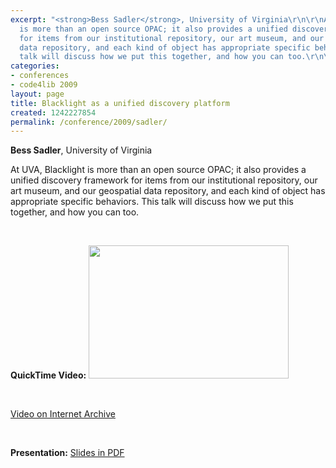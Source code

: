 ```yaml
---
excerpt: "<strong>Bess Sadler</strong>, University of Virginia\r\n\r\nAt UVA, Blacklight
  is more than an open source OPAC; it also provides a unified discovery framework
  for items from our institutional repository, our art museum, and our geospatial
  data repository, and each kind of object has appropriate specific behaviors. This
  talk will discuss how we put this together, and how you can too.\r\n\r\n<p>&nbsp;</p>"
categories:
- conferences
- code4lib 2009
layout: page
title: Blacklight as a unified discovery platform
created: 1242227854
permalink: /conference/2009/sadler/
---
```

<strong>Bess Sadler</strong>, University of Virginia

At UVA, Blacklight is more than an open source OPAC; it also provides a unified discovery framework for items from our institutional repository, our art museum, and our geospatial data repository, and each kind of object has appropriate specific behaviors. This talk will discuss how we put this together, and how you can too.

<p>&nbsp;</p>
<strong>QuickTime Video:</strong>
<a href="http://dl.lib.brown.edu/code4lib/sadler.html" target="_blank">
<img src="http://dl.lib.brown.edu/code4lib//14_sadler.jpg" border="0" width="320" height="213"></a>

<p>&nbsp;</p>

<a href="http://www.archive.org/details/Code4lib2009BlacklightAsAUnifiedDiscoveryPlatform">Video on Internet Archive</a>

<p>&nbsp;</p>

<strong>Presentation:</strong>
<a href="http://code4lib.org/files/blacklight_code4lib09.pdf" target="_blank">Slides in PDF</a>





